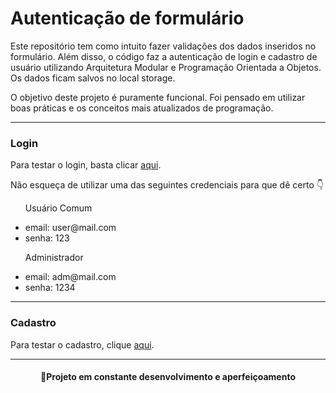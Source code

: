 <h1>Autenticação de formulário</h1>

<p> Este repositório tem como intuito fazer validações dos dados inseridos no formulário. Além disso, o código faz a autenticação de login e cadastro de usuário utilizando Arquitetura Modular e Programação Orientada a Objetos. Os dados ficam salvos no local storage. 
</p>

<p>
O objetivo deste projeto é puramente funcional. Foi pensado em utilizar boas práticas e os conceitos mais atualizados de programação.
</p>
<hr>
<h3>Login</h3>
<p>
Para testar o login, basta clicar <a href="login.html">aqui</a>.
</p>

<p>
Não esqueça de utilizar uma das seguintes credenciais para que dê certo 👇
</p>
<ul>
    <p>Usuário Comum</p>
    <li>email: user@mail.com </li>
    <li>senha: 123 </li>
</ul>

<ul>
    <p>Administrador</p>
    <li>email: adm@mail.com </li>
    <li>senha: 1234 </li>
</ul>

<hr>
<h3>Cadastro</h3>

<p>
Para testar o cadastro, clique <a href="cadastro.html">aqui</a>.
</p>

<hr>
<h4 align="center">
🚧Projeto em constante desenvolvimento e aperfeiçoamento
</h4>

